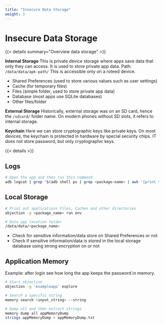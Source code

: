```yaml
---
title: "Insecure Data Storage"
weight: 3
---
```


# Insecure Data Storage

{{< details summary="Overview data storage" >}}

**Internal Storage**
This is private device storage where apps save data that only they can access. It is used to store private app data. Path: `/data/data/apk-path/` This is accessible only on a roteed device.
* Shared Preferences (used to store various values such as user settings)
* Cache (for temporary files)
* Files (simple folder, used to store private app data)
* Database (most apps use SQLite databases)
* Other files/folder

**External Storage**
Historically, external storage was on an SD card, hence the `/sdcard/` folder name. On modern phones without SD slots, it refers to internal storage.


**Keychain** Here we can store cryptographic keys like private keys. On most devices, the keychain is protected in hardware by special security chips. IT does not store password, but only cryptographic keys.

{{< details >}}


## Logs

```sh
# Open the app and then run this command
adb logcat | grep "$(adb shell ps | grep <package-name> | awk '{print $2}')"
```

## Local Storage

```sh
# Print out applications Files, Caches and other directories
objection -g <package_name> run env

# Data app location folder
/data/data/<package_name>
```

* Check for sensitive information/data store on Shared Preferences or not
* Check if sensitive information/data is stored in the local storage database using strong encryption on or not

## Application Memory

Example: after login see how long the app keeps the password in memory.

```sh
# Start objection
objection -g 'exampleapp' explore

# Search a specific string
memory search <input_string> --string

# Dump all and then extract strings
memory dump all appMemoryDump
strings appMemoryDump > appMemoryDump.txt
```
